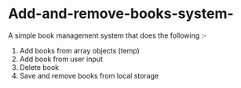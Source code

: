 # Add-and-remove-books-system-
A simple book management system that does the following :-
1. Add books from array objects (temp)
2. Add book from user input 
3. Delete book 
4. Save and remove books from local storage
